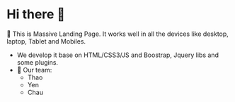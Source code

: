 # Hi there 👋
🌱 This is Massive Landing Page. It works well in all the devices like desktop, laptop, Tablet and Mobiles.
- We develop it base on HTML/CSS3/JS and Boostrap, Jquery libs and some plugins. 
- 👀 Our team:
  - Thao
  - Yen
  - Chau
